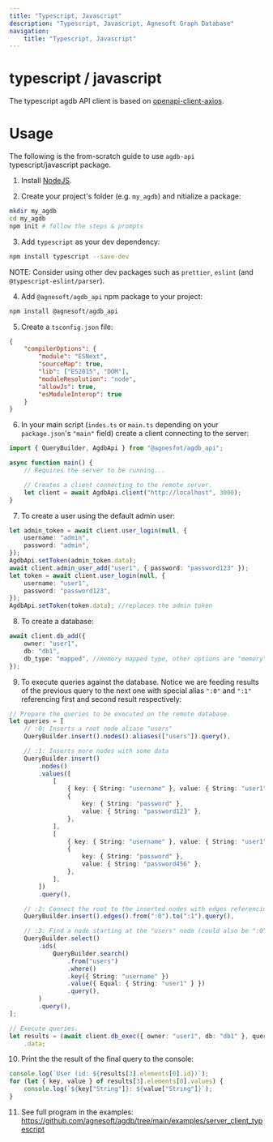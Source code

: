 ```yaml
---
title: "Typescript, Javascript"
description: "Typescript, Javascript, Agnesoft Graph Database"
navigation:
    title: "Typescript, Javascript"
---
```


# typescript / javascript

The typescript agdb API client is based on [openapi-client-axios](https://www.npmjs.com/package/openapi-client-axios).

# Usage

The following is the from-scratch guide to use `agdb-api` typescript/javascript package.

1. Install [NodeJS](https://nodejs.org/en).

2. Create your project's folder (e.g. `my_agdb`) and nitialize a package:

```bash
mkdir my_agdb
cd my_agdb
npm init # follow the steps & prompts
```

3. Add `typescript` as your dev dependency:

```bash
npm install typescript --save-dev
```

NOTE: Consider using other dev packages such as `prettier`, `eslint` (and `@typescript-eslint/parser`).

4. Add `@agnesoft/agdb_api` npm package to your project:

```bash
npm install @agnesoft/agdb_api
```

5. Create a `tsconfig.json` file:

```json
{
    "compilerOptions": {
        "module": "ESNext",
        "sourceMap": true,
        "lib": ["ES2015", "DOM"],
        "moduleResolution": "node",
        "allowJs": true,
        "esModuleInterop": true
    }
}
```

6. In your main script (`indes.ts` or `main.ts` depending on your `package.json`'s `"main"` field) create a client connecting to the server:

```ts
import { QueryBuilder, AgdbApi } from "@agnesfot/agdb_api";

async function main() {
    // Requires the server to be running...

    // Creates a client connecting to the remote server.
    let client = await AgdbApi.client("http://localhost", 3000);
}
```

7. To create a user using the default admin user:

```ts
let admin_token = await client.user_login(null, {
    username: "admin",
    password: "admin",
});
AgdbApi.setToken(admin_token.data);
await client.admin_user_add("user1", { password: "password123" });
let token = await client.user_login(null, {
    username: "user1",
    password: "password123",
});
AgdbApi.setToken(token.data); //replaces the admin token
```

8. To create a database:

```ts
await client.db_add({
    owner: "user1",
    db: "db1",
    db_type: "mapped", //memory mapped type, other options are "memory" and "file"
});
```

9. To execute queries against the database. Notice we are feeding results of the previous query to the next one with special alias `":0"` and `":1"` referencing first and second result respectively:

```ts
// Prepare the queries to be executed on the remote database.
let queries = [
    // :0: Inserts a root node aliase "users"
    QueryBuilder.insert().nodes().aliases(["users"]).query(),

    // :1: Inserts more nodes with some data
    QueryBuilder.insert()
        .nodes()
        .values([
            [
                { key: { String: "username" }, value: { String: "user1" } },
                {
                    key: { String: "password" },
                    value: { String: "password123" },
                },
            ],
            [
                { key: { String: "username" }, value: { String: "user1" } },
                {
                    key: { String: "password" },
                    value: { String: "password456" },
                },
            ],
        ])
        .query(),

    // :2: Connect the root to the inserted nodes with edges referencing both from previous queries
    QueryBuilder.insert().edges().from(":0").to(":1").query(),

    // :3: Find a node starting at the "users" node (could also be ":0" in this instance) with specific username
    QueryBuilder.select()
        .ids(
            QueryBuilder.search()
                .from("users")
                .where()
                .key({ String: "username" })
                .value({ Equal: { String: "user1" } })
                .query(),
        )
        .query(),
];

// Execute queries.
let results = (await client.db_exec({ owner: "user1", db: "db1" }, queries))
    .data;
```

10. Print the the result of the final query to the console:

```ts
console.log(`User (id: ${results[3].elements[0].id})`);
for (let { key, value } of results[3].elements[0].values) {
    console.log(`${key["String"]}: ${value["String"]}`);
}
```

11. See full program in the examples: https://github.com/agnesoft/agdb/tree/main/examples/server_client_typescript
